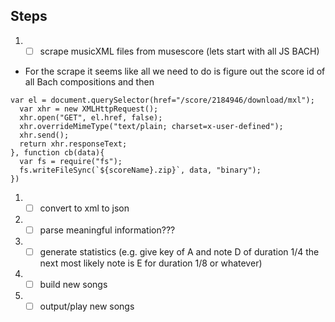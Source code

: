 ## Steps 

1. - [ ] scrape musicXML files from musescore (lets start with all 
JS BACH)
  * For the scrape it seems like all we need to do is figure out the score id of all Bach compositions and then 
  ```
  var el = document.querySelector(href="/score/2184946/download/mxl");
    var xhr = new XMLHttpRequest();
    xhr.open("GET", el.href, false);
    xhr.overrideMimeType("text/plain; charset=x-user-defined");
    xhr.send();
    return xhr.responseText;
}, function cb(data){
    var fs = require("fs");
    fs.writeFileSync(`${scoreName}.zip}`, data, "binary");
})

  ```
1. - [ ] convert to xml to json
1. - [ ] parse meaningful information???
1. - [ ] generate statistics (e.g. give key of A and note D of duration 1/4 the next most likely note is E for duration 1/8 or whatever)
1. - [ ] build new songs 
1. - [ ] output/play new songs